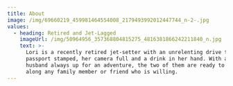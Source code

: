 ```yaml
---
title: About
image: /img/69660219_459981464554008_2179493992012447744_n-2-.jpg
values:
  - heading: Retired and Jet-Lagged
    imageUrl: /img/50964956_357368804815275_4816381866242211840_n.jpg
    text: >-
      Lori is a recently retired jet-setter with an unrelenting drive to see her
      passport stamped, her camera full and a drink in her hand. With a loving
      husband always up for an adventure, the two of them are ready to drag
      along any family member or friend who is willing.
---
```


